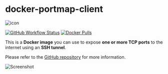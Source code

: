 # docker-portmap-client

![icon](https://raw.githubusercontent.com/dmotte/docker-portmap-client/main/icon-149.png)

[![GitHub Workflow Status](https://img.shields.io/github/workflow/status/dmotte/docker-portmap-client/release?logo=github&style=flat-square)](https://github.com/dmotte/docker-portmap-client/actions)
[![Docker Pulls](https://img.shields.io/docker/pulls/dmotte/portmap-client?logo=docker&style=flat-square)](https://hub.docker.com/r/dmotte/portmap-client)

This is a **Docker image** you can use to expose **one or more TCP ports** to the internet using an **SSH tunnel**.

Please refer to the [GitHub repository](https://github.com/dmotte/docker-portmap-client) for more information.

![Screenshot](https://raw.githubusercontent.com/dmotte/docker-portmap-client/main/screen-01.png)
